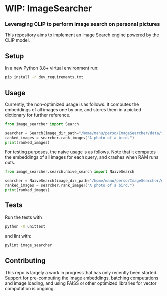 # WIP: ImageSearcher
### Leveraging CLIP to perform image search on personal pictures

This repository aims to implement an Image Search engine powered by the CLIP model.

## Setup

In a new Python 3.8+ virtual environment run:
```bash
pip install -r dev_requirements.txt
```
## Usage
Currently, the non-optimized usage is as follows. It computes the embeddings of all images one by one, and stores them in 
a picked dictionary for further reference.

```python
from image_searcher import Search

searcher = Search(image_dir_path="/home/manu/perso/ImageSearcher/data/")
ranked_images = searcher.rank_images("A photo of a bird.")
print(ranked_images)
```


For testing purposes, the naive usage is as follows. Note that it computes the embeddings of all images for each query,
and crashes when RAM runs outs.

```python
from image_searcher.search.naive_search import NaiveSearch

searcher = NaiveSearch(image_dir_path="/home/manu/perso/ImageSearcher/data/")
ranked_images = searcher.rank_images("A photo of a bird.")
print(ranked_images)
```

## Tests

Run the tests with 

```bash
python -m unittest
```

and lint with:

```bash
pylint image_searcher
```

## Contributing

This repo is largely a work in progress that has only recently been started. Support for pre-computing 
the image embeddings, batching computations and image loading, and using FAISS or other optimized libraries for vector computation is ongoing.